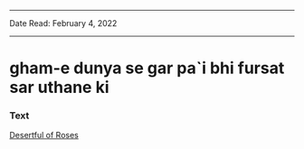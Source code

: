 ***
Date Read: February 4, 2022
***

# gham-e dunya se gar pa`i bhi fursat sar uthane ki

### Text
[Desertful of Roses](http://www.columbia.edu/itc/mealac/pritchett/00ghalib/136/index_136.html)

